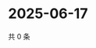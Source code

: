 # 2025-06-17

共 0 条

<!-- BEGIN ZHIHUVIDEO -->
<!-- 最后更新时间 Tue Jun 17 2025 12:20:52 GMT+0800 (China Standard Time) -->

<!-- END ZHIHUVIDEO -->
